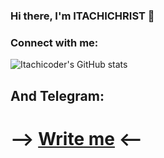 ### Hi there, I'm ITACHICHRIST 👋

### Connect with me:

![Itachicoder's GitHub stats](https://github-readme-stats.vercel.app/api?username=itachicoders&show_icons=true&theme=radical)

## And Telegram:

# --> [Write me](https://t.me/itachichrist) <-- 

<br />
